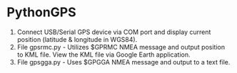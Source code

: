 # PythonGPS
1. Connect USB/Serial GPS device via COM port and display current position (latitude & longitude in WGS84).
2. File gpsrmc.py - Utilizes $GPRMC NMEA message and output position to KML file. View the KML file via Google Earth application.
3. File gpsgga.py - Uses $GPGGA NMEA message and output to a text file.
